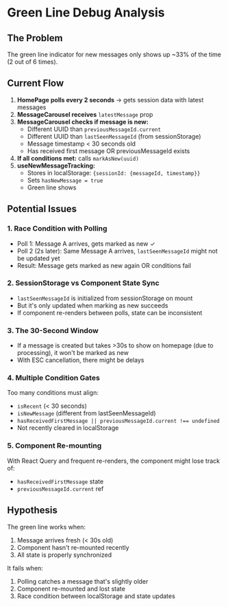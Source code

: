 # Green Line Debug Analysis

## The Problem
The green line indicator for new messages only shows up ~33% of the time (2 out of 6 times).

## Current Flow

1. **HomePage polls every 2 seconds** → gets session data with latest messages
2. **MessageCarousel receives** `latestMessage` prop
3. **MessageCarousel checks if message is new:**
   - Different UUID than `previousMessageId.current`
   - Different UUID than `lastSeenMessageId` (from sessionStorage)
   - Message timestamp < 30 seconds old
   - Has received first message OR previousMessageId exists
4. **If all conditions met:** calls `markAsNew(uuid)`
5. **useNewMessageTracking:**
   - Stores in localStorage: `{sessionId: {messageId, timestamp}}`
   - Sets `hasNewMessage = true`
   - Green line shows

## Potential Issues

### 1. Race Condition with Polling
- Poll 1: Message A arrives, gets marked as new ✓
- Poll 2 (2s later): Same Message A arrives, `lastSeenMessageId` might not be updated yet
- Result: Message gets marked as new again OR conditions fail

### 2. SessionStorage vs Component State Sync
- `lastSeenMessageId` is initialized from sessionStorage on mount
- But it's only updated when marking as new succeeds
- If component re-renders between polls, state can be inconsistent

### 3. The 30-Second Window
- If a message is created but takes >30s to show on homepage (due to processing), it won't be marked as new
- With ESC cancellation, there might be delays

### 4. Multiple Condition Gates
Too many conditions must align:
- `isRecent` (< 30 seconds)
- `isNewMessage` (different from lastSeenMessageId)
- `hasReceivedFirstMessage || previousMessageId.current !== undefined`
- Not recently cleared in localStorage

### 5. Component Re-mounting
With React Query and frequent re-renders, the component might lose track of:
- `hasReceivedFirstMessage` state
- `previousMessageId.current` ref

## Hypothesis
The green line works when:
1. Message arrives fresh (< 30s old)
2. Component hasn't re-mounted recently
3. All state is properly synchronized

It fails when:
1. Polling catches a message that's slightly older
2. Component re-mounted and lost state
3. Race condition between localStorage and state updates